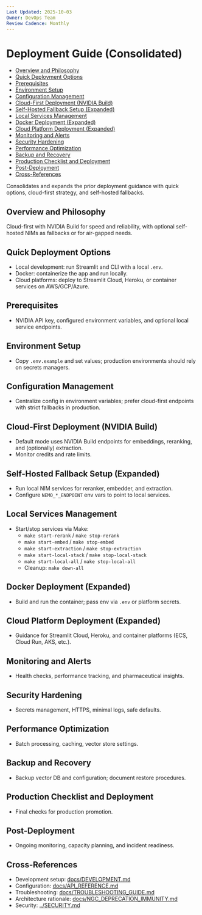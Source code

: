 ```yaml
---
Last Updated: 2025-10-03
Owner: DevOps Team
Review Cadence: Monthly
---
```


# Deployment Guide (Consolidated)

<!-- TOC -->

- [Overview and Philosophy](#overview-and-philosophy)
- [Quick Deployment Options](#quick-deployment-options)
- [Prerequisites](#prerequisites)
- [Environment Setup](#environment-setup)
- [Configuration Management](#configuration-management)
- [Cloud-First Deployment (NVIDIA Build)](#cloud-first-deployment-nvidia-build)
- [Self-Hosted Fallback Setup (Expanded)](#self-hosted-fallback-setup-expanded)
- [Local Services Management](#local-services-management)
- [Docker Deployment (Expanded)](#docker-deployment-expanded)
- [Cloud Platform Deployment (Expanded)](#cloud-platform-deployment-expanded)
- [Monitoring and Alerts](#monitoring-and-alerts)
- [Security Hardening](#security-hardening)
- [Performance Optimization](#performance-optimization)
- [Backup and Recovery](#backup-and-recovery)
- [Production Checklist and Deployment](#production-checklist-and-deployment)
- [Post-Deployment](#post-deployment)
- [Cross-References](#cross-references)
<!-- /TOC -->

Consolidates and expands the prior deployment guidance with quick options, cloud-first strategy, and self-hosted fallbacks.

## Overview and Philosophy

Cloud-first with NVIDIA Build for speed and reliability, with optional self-hosted NIMs as fallbacks or for air-gapped needs.

## Quick Deployment Options

- Local development: run Streamlit and CLI with a local `.env`.
- Docker: containerize the app and run locally.
- Cloud platforms: deploy to Streamlit Cloud, Heroku, or container services on AWS/GCP/Azure.

## Prerequisites

- NVIDIA API key, configured environment variables, and optional local service endpoints.

## Environment Setup

- Copy `.env.example` and set values; production environments should rely on secrets managers.

## Configuration Management

- Centralize config in environment variables; prefer cloud-first endpoints with strict fallbacks in production.

## Cloud-First Deployment (NVIDIA Build)

- Default mode uses NVIDIA Build endpoints for embeddings, reranking, and (optionally) extraction.
- Monitor credits and rate limits.

## Self-Hosted Fallback Setup (Expanded)

- Run local NIM services for reranker, embedder, and extraction.
- Configure `NEMO_*_ENDPOINT` env vars to point to local services.

## Local Services Management

- Start/stop services via Make:
  - `make start-rerank` / `make stop-rerank`
  - `make start-embed` / `make stop-embed`
  - `make start-extraction` / `make stop-extraction`
  - `make start-local-stack` / `make stop-local-stack`
  - `make start-local-all` / `make stop-local-all`
  - Cleanup: `make down-all`

## Docker Deployment (Expanded)

- Build and run the container; pass env via `.env` or platform secrets.

## Cloud Platform Deployment (Expanded)

- Guidance for Streamlit Cloud, Heroku, and container platforms (ECS, Cloud Run, AKS, etc.).

## Monitoring and Alerts

- Health checks, performance tracking, and pharmaceutical insights.

## Security Hardening

- Secrets management, HTTPS, minimal logs, safe defaults.

## Performance Optimization

- Batch processing, caching, vector store settings.

## Backup and Recovery

- Backup vector DB and configuration; document restore procedures.

## Production Checklist and Deployment

- Final checks for production promotion.

## Post-Deployment

- Ongoing monitoring, capacity planning, and incident readiness.

## Cross-References

- Development setup: [docs/DEVELOPMENT.md](DEVELOPMENT.md)
- Configuration: [docs/API_REFERENCE.md](API_REFERENCE.md)
- Troubleshooting: [docs/TROUBLESHOOTING_GUIDE.md](TROUBLESHOOTING_GUIDE.md)
- Architecture rationale: [docs/NGC_DEPRECATION_IMMUNITY.md](NGC_DEPRECATION_IMMUNITY.md)
- Security: [../SECURITY.md](../SECURITY.md)
